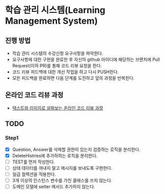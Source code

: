 # 학습 관리 시스템(Learning Management System)
## 진행 방법
* 학습 관리 시스템의 수강신청 요구사항을 파악한다.
* 요구사항에 대한 구현을 완료한 후 자신의 github 아이디에 해당하는 브랜치에 Pull Request(이하 PR)를 통해 코드 리뷰 요청을 한다.
* 코드 리뷰 피드백에 대한 개선 작업을 하고 다시 PUSH한다.
* 모든 피드백을 완료하면 다음 단계를 도전하고 앞의 과정을 반복한다.

## 온라인 코드 리뷰 과정
* [텍스트와 이미지로 살펴보는 온라인 코드 리뷰 과정](https://github.com/next-step/nextstep-docs/tree/master/codereview)

## TODO
### Step1
- [x] Question, Answer를 삭제할 권한이 있는지 검증하는 로직을 분리한다.
- [x] DeleteHistries에 추가하하는 로직을 분리한다.
- [ ] TEST를 먼저 작성한다.
- [ ] 상태 데이터를 꺼내지 말고 메시지를 보내도록 구현한다.
- [ ] 일급 컬렉션을 적용한다.
- [ ] 3개 이상의 인스턴스 변수를 가진 클래스를 쓰지 않는다.
- [ ] 도메인 모델에 setter 메서드 추가하지 않는다.